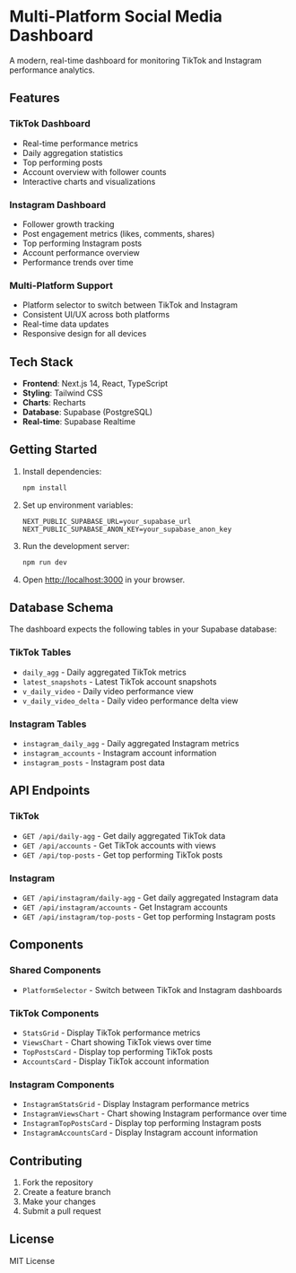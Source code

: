 # Multi-Platform Social Media Dashboard

A modern, real-time dashboard for monitoring TikTok and Instagram performance analytics.

## Features

### TikTok Dashboard
- Real-time performance metrics
- Daily aggregation statistics
- Top performing posts
- Account overview with follower counts
- Interactive charts and visualizations

### Instagram Dashboard
- Follower growth tracking
- Post engagement metrics (likes, comments, shares)
- Top performing Instagram posts
- Account performance overview
- Performance trends over time

### Multi-Platform Support
- Platform selector to switch between TikTok and Instagram
- Consistent UI/UX across both platforms
- Real-time data updates
- Responsive design for all devices

## Tech Stack

- **Frontend**: Next.js 14, React, TypeScript
- **Styling**: Tailwind CSS
- **Charts**: Recharts
- **Database**: Supabase (PostgreSQL)
- **Real-time**: Supabase Realtime

## Getting Started

1. Install dependencies:
   ```bash
   npm install
   ```

2. Set up environment variables:
   ```env
   NEXT_PUBLIC_SUPABASE_URL=your_supabase_url
   NEXT_PUBLIC_SUPABASE_ANON_KEY=your_supabase_anon_key
   ```

3. Run the development server:
   ```bash
   npm run dev
   ```

4. Open [http://localhost:3000](http://localhost:3000) in your browser.

## Database Schema

The dashboard expects the following tables in your Supabase database:

### TikTok Tables
- `daily_agg` - Daily aggregated TikTok metrics
- `latest_snapshots` - Latest TikTok account snapshots
- `v_daily_video` - Daily video performance view
- `v_daily_video_delta` - Daily video performance delta view

### Instagram Tables
- `instagram_daily_agg` - Daily aggregated Instagram metrics
- `instagram_accounts` - Instagram account information
- `instagram_posts` - Instagram post data

## API Endpoints

### TikTok
- `GET /api/daily-agg` - Get daily aggregated TikTok data
- `GET /api/accounts` - Get TikTok accounts with views
- `GET /api/top-posts` - Get top performing TikTok posts

### Instagram
- `GET /api/instagram/daily-agg` - Get daily aggregated Instagram data
- `GET /api/instagram/accounts` - Get Instagram accounts
- `GET /api/instagram/top-posts` - Get top performing Instagram posts

## Components

### Shared Components
- `PlatformSelector` - Switch between TikTok and Instagram dashboards

### TikTok Components
- `StatsGrid` - Display TikTok performance metrics
- `ViewsChart` - Chart showing TikTok views over time
- `TopPostsCard` - Display top performing TikTok posts
- `AccountsCard` - Display TikTok account information

### Instagram Components
- `InstagramStatsGrid` - Display Instagram performance metrics
- `InstagramViewsChart` - Chart showing Instagram performance over time
- `InstagramTopPostsCard` - Display top performing Instagram posts
- `InstagramAccountsCard` - Display Instagram account information

## Contributing

1. Fork the repository
2. Create a feature branch
3. Make your changes
4. Submit a pull request

## License

MIT License
